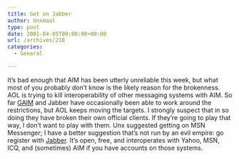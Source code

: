 ```yaml
---
title: Get on Jabber
author: Unxmaal
type: post
date: 2001-04-05T00:00:00+00:00
url: /archives/218
categories:
  - General

---
```

It&#8217;s bad enough that AIM has been utterly unreliable this week, but what most of you probably don&#8217;t know is the likely reason for the brokenness. AOL is trying to kill interoperability of other messaging systems with AIM. So far <a href="http://gaim.sourceforge.net/index.shtml" target="_blank">GAIM</a> and Jabber have occasionally been able to work around the restrictions, but AOL keeps moving the targets. I strongly suspect that in so doing they have broken their own official clients. If they&#8217;re going to play that way, I don&#8217;t want to play with them. Unx suggested getting on MSN Messenger; I have a better suggestion that&#8217;s not run by an evil empire: go register with <a href="http://www.jabber.com/" target="_blank">Jabber</a>. It&#8217;s open, free, and interoperates with Yahoo, MSN, ICQ, and (sometimes) AIM if you have accounts on those systems.